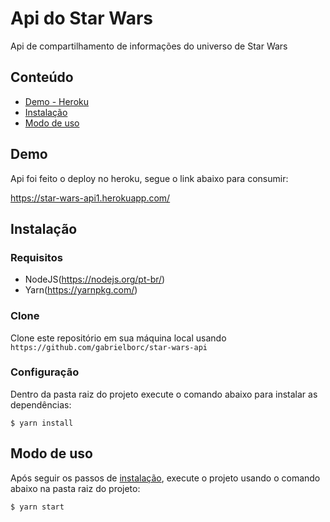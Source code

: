 # Api do Star Wars

Api de compartilhamento de informações do universo de Star Wars

## Conteúdo

- [Demo - Heroku](#demo)
- [Instalação](#instalação)
- [Modo de uso](#modo-de-uso)

## Demo

Api foi feito o deploy no heroku, segue o link abaixo para consumir:

https://star-wars-api1.herokuapp.com/

## Instalação

### Requisitos

- NodeJS(https://nodejs.org/pt-br/)
- Yarn(https://yarnpkg.com/)

### Clone

Clone este repositório em sua máquina local usando `https://github.com/gabrielborc/star-wars-api`

### Configuração

Dentro da pasta raiz do projeto execute o comando abaixo para instalar as dependências:

```
$ yarn install
```

## Modo de uso

Após seguir os passos de [instalação](#instalação), execute o projeto usando o comando abaixo na pasta raiz do projeto:

```
$ yarn start
```